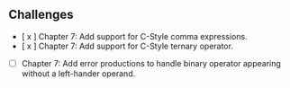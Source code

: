 ## Challenges 
- [ x ] Chapter 7: Add support for C-Style comma expressions.
- [ x ] Chapter 7: Add support for C-Style ternary operator.
- [ ] Chapter 7: Add error productions to handle binary operator appearing without a left-hander operand.
